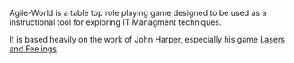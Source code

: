 Agile-World is a table top role playing game designed to be used as a instructional tool for exploring IT Managment techniques.

It is based heavily on the work of John Harper, especially his game [Lasers and Feelings](https://johnharper.itch.io/lasers-feelings).